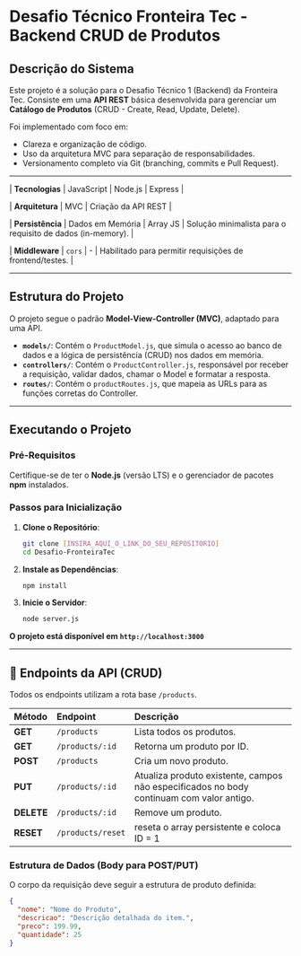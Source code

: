 # Desafio Técnico Fronteira Tec - Backend CRUD de Produtos

## Descrição do Sistema

Este projeto é a solução para o Desafio Técnico 1 (Backend) da Fronteira Tec. Consiste em uma **API REST** básica desenvolvida para gerenciar um **Catálogo de Produtos** (CRUD - Create, Read, Update, Delete).

Foi implementado com foco em:
* Clareza e organização de código.
* Uso da arquitetura MVC para separação de responsabilidades.
* Versionamento completo via Git (branching, commits e Pull Request).

---

| **Tecnologias** | JavaScript | Node.js | Express |

| **Arquitetura** | MVC |  Criação da API REST |

| **Persistência** | Dados em Memória | Array JS | Solução minimalista para o requisito de dados (in-memory). |

| **Middleware** | `cors` | - | Habilitado para permitir requisições de frontend/testes. |

---

## Estrutura do Projeto

O projeto segue o padrão **Model-View-Controller (MVC)**, adaptado para uma API.

* **`models/`**: Contém o `ProductModel.js`, que simula o acesso ao banco de dados e a lógica de persistência (CRUD) nos dados em memória.
* **`controllers/`**: Contém o `ProductController.js`, responsável por receber a requisição, validar dados, chamar o Model e formatar a resposta.
* **`routes/`**: Contém o `productRoutes.js`, que mapeia as URLs para as funções corretas do Controller.

---

## Executando o Projeto

### Pré-Requisitos
Certifique-se de ter o **Node.js** (versão LTS) e o gerenciador de pacotes **npm** instalados.

### Passos para Inicialização

1.  **Clone o Repositório**:
    ```bash
    git clone [INSIRA_AQUI_O_LINK_DO_SEU_REPOSITORIO]
    cd Desafio-FronteiraTec
    ```

2.  **Instale as Dependências**:
    ```bash
    npm install
    ```

3.  **Inicie o Servidor**:
    ```bash
    node server.js
    ```

**O projeto está disponível em `http://localhost:3000`**

---

## 📌 Endpoints da API (CRUD)

Todos os endpoints utilizam a rota base `/products`.

| Método | Endpoint | Descrição |
| :--- | :--- | :--- |
| **GET** | `/products` | Lista todos os produtos. |
| **GET** | `/products/:id` | Retorna um produto por ID. |
| **POST** | `/products` | Cria um novo produto. |
| **PUT** | `/products/:id` | Atualiza produto existente, campos não especificados no body continuam com valor antigo. |
| **DELETE** | `/products/:id` | Remove um produto. |
| **RESET** | `/products/reset` | reseta o array persistente e coloca ID = 1 |

### Estrutura de Dados (Body para POST/PUT)

O corpo da requisição deve seguir a estrutura de produto definida:


```json
{
  "nome": "Nome do Produto",
  "descricao": "Descrição detalhada do item.",
  "preco": 199.99,
  "quantidade": 25
}
